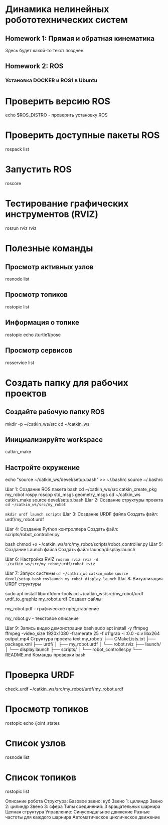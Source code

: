 # Динамика нелинейных робототехнических систем
## Homework 1: Прямая и обратная кинематика
Здесь будет какой-то текст позднее.

## Homework 2: ROS
### Установка DOCKER и ROS1 в Ubuntu

# Проверить версию ROS
echo $ROS_DISTRO - проверить установку ROS

# Проверить доступные пакеты ROS
rospack list

# Запустить ROS
roscore

# Тестирование графических инструментов (RVIZ)
rosrun rviz rviz

# Полезные команды
## Просмотр активных узлов
rosnode list

## Просмотр топиков
rostopic list

## Информация о топике
rostopic echo /turtle1/pose

## Просмотр сервисов
rosservice list

# Создать папку для рабочих проектов
## Создайте рабочую папку ROS
mkdir -p ~/catkin_ws/src
cd ~/catkin_ws

## Инициализируйте workspace
catkin_make

## Настройте окружение
echo "source ~/catkin_ws/devel/setup.bash" >> ~/.bashrc
source ~/.bashrc


Шаг 1: Создание ROS пакета
bash
cd ~/catkin_ws/src
catkin_create_pkg my_robot rospy roscpp std_msgs geometry_msgs
cd ~/catkin_ws
catkin_make
source devel/setup.bash
Шаг 2: Создание структуры проекта
`cd ~/catkin_ws/src/my_robot`

`mkdir urdf launch scripts`
Шаг 3: Создание URDF файла
Создать файл: urdf/my_robot.urdf

Шаг 4: Создание Python контроллера
Создать файл: scripts/robot_controller.py

bash
chmod +x ~/catkin_ws/src/my_robot/scripts/robot_controller.py
Шаг 5: Создание Launch файла
Создать файл: launch/display.launch

Шаг 6: Настройка RVIZ
`rosrun rviz rviz -d ~/catkin_ws/src/my_robot/urdf/robot.rviz`

Шаг 7: Запуск системы
`cd ~/catkin_ws`
`catkin_make`
`source devel/setup.bash`
`roslaunch my_robot display.launch`
Шаг 8: Визуализация URDF структуры

sudo apt install liburdfdom-tools
cd ~/catkin_ws/src/my_robot/urdf
urdf_to_graphiz my_robot.urdf
Создает файлы:

my_robot.pdf - графическое представление

my_robot.gv - текстовое описание

Шаг 9: Запись видео демонстрации
bash
sudo apt install -y ffmpeg
ffmpeg -video_size 1920x1080 -framerate 25 -f x11grab -i :0.0 -c:v libx264 output.mp4
Структура проекта
text
my_robot/
├── CMakeLists.txt
├── package.xml
├── urdf/
│   ├── my_robot.urdf
│   └── robot.rviz
├── launch/
│   └── display.launch
├── scripts/
│   └── robot_controller.py
└── README.md
Команды проверки
bash
# Проверка URDF
check_urdf ~/catkin_ws/src/my_robot/urdf/my_robot.urdf

# Просмотр топиков
rostopic echo /joint_states

# Список узлов
rosnode list

# Список топиков
rostopic list

Описание робота
Структура:
Базовое звено: куб
Звено 1: цилиндр
Звено 2: цилиндр
Звено 3: сфера
Типы соединений:
3 вращательных шарнира
Цепная структура
Управление:
Синусоидальное движение
Разные частоты для каждого шарнира
Автоматическое циклическое движение
